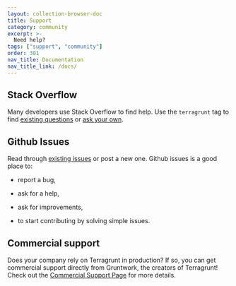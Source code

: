 ```yaml
---
layout: collection-browser-doc
title: Support
category: community
excerpt: >-
  Need help?
tags: ["support", "community"]
order: 301
nav_title: Documentation
nav_title_link: /docs/
---
```


## Stack Overflow

Many developers use Stack Overflow to find help. Use the `terragrunt` tag to find [existing questions](https://stackoverflow.com/questions/tagged/terragrunt) or [ask your own](https://stackoverflow.com/questions/ask?tags=terragrunt).

## Github Issues

Read through [existing issues](https://github.com/gruntwork-io/terragrunt/issues) or post a new one. Github issues is a good place to:

  - report a bug,

  - ask for a help,

  - ask for improvements,

  - to start contributing by solving simple issues.

## Commercial support

Does your company rely on Terragrunt in production? If so, you can get commercial support directly from Gruntwork, the creators of Terragrunt! Check out the [Commercial Support Page](https://github.com/terraform-modules-krish/terragrunt/blob/v0.28.0/commercial-support/) for more details.
